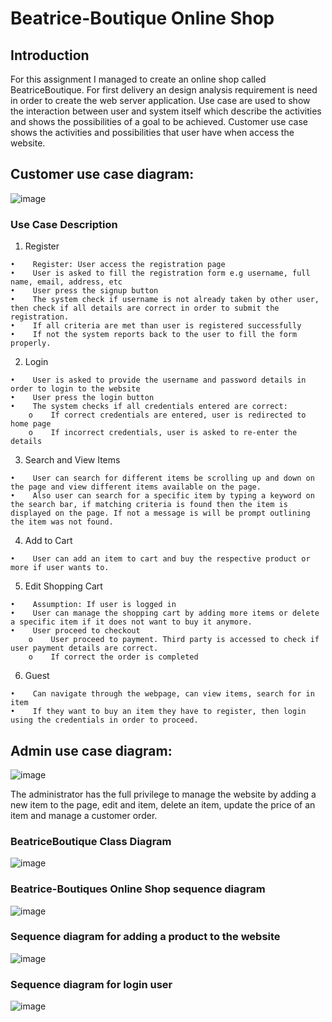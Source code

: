 # Beatrice-Boutique Online Shop

## Introduction
For this assignment I managed to create an online shop called BeatriceBoutique. For first delivery an design analysis requirement is need in order to create the web server application. Use case are used to show the interaction between user and system itself which describe the activities and shows the possibilities of a goal to be achieved. Customer use case shows the activities and possibilities that user have when access the website.

## Customer use case diagram:

![image](https://user-images.githubusercontent.com/22156333/49641835-383d6f00-fa09-11e8-9109-be76fa62a131.png)

### Use Case Description

1.    Register

    •    Register: User access the registration page
    •    User is asked to fill the registration form e.g username, full name, email, address, etc
    •    User press the signup button
    •    The system check if username is not already taken by other user, then check if all details are correct in order to submit the registration.
    •    If all criteria are met than user is registered successfully
    •    If not the system reports back to the user to fill the form properly.

2.    Login

    •    User is asked to provide the username and password details in order to login to the website
    •    User press the login button
    •    The system checks if all credentials entered are correct:
        o    If correct credentials are entered, user is redirected to home page
        o    If incorrect credentials, user is asked to re-enter the details
        
3.    Search and View Items

    •    User can search for different items be scrolling up and down on the page and view different items available on the page.
    •    Also user can search for a specific item by typing a keyword on the search bar, if matching criteria is found then the item is displayed on the page. If not a message is will be prompt outlining the item was not found.

4.    Add to Cart

    •    User can add an item to cart and buy the respective product or more if user wants to.

5.    Edit Shopping Cart

    •    Assumption: If user is logged in
    •    User can manage the shopping cart by adding more items or delete a specific item if it does not want to buy it anymore.
    •    User proceed to checkout
        o    User proceed to payment. Third party is accessed to check if user payment details are correct.
        o    If correct the order is completed

6.    Guest

    •    Can navigate through the webpage, can view items, search for in item
    •    If they want to buy an item they have to register, then login using the credentials in order to proceed.

## Admin use case diagram:

![image](https://user-images.githubusercontent.com/22156333/49642468-0af1c080-fa0b-11e8-8fe7-2eff877a51fb.png)

The administrator has the full privilege to manage the website by adding a new item to the page, edit and item, delete an item, update the price of an item and manage a customer order.

### BeatriceBoutique Class Diagram

![image](https://user-images.githubusercontent.com/22156333/49642549-4a201180-fa0b-11e8-8fc4-ab65b1c6a0e8.png)

### Beatrice-Boutiques Online Shop sequence diagram

![image](https://user-images.githubusercontent.com/22156333/49642796-eb0ecc80-fa0b-11e8-9b68-8e0789c0c744.png)

### Sequence diagram for adding a product to the website

![image](https://user-images.githubusercontent.com/22156333/49764300-f5102400-fcc6-11e8-839c-8c2af7d380ca.png)

### Sequence diagram for login user

![image](https://user-images.githubusercontent.com/22156333/49642915-2f9a6800-fa0c-11e8-8c3b-6ddc9008744f.png)



